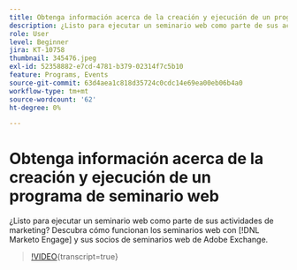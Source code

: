```yaml
---
title: Obtenga información acerca de la creación y ejecución de un programa de seminario web
description: ¿Listo para ejecutar un seminario web como parte de sus actividades de marketing? Aprenda cómo funcionan los seminarios web con  [!DNL Marketo Engage]  y sus socios de seminarios web de Adobe Exchange.
role: User
level: Beginner
jira: KT-10758
thumbnail: 345476.jpeg
exl-id: 52358882-e7cd-4781-b379-02314f7c5b10
feature: Programs, Events
source-git-commit: 63d4aea1c818d35724c0cdc14e69ea00eb06b4a0
workflow-type: tm+mt
source-wordcount: '62'
ht-degree: 0%

---
```


# Obtenga información acerca de la creación y ejecución de un programa de seminario web

¿Listo para ejecutar un seminario web como parte de sus actividades de marketing? Descubra cómo funcionan los seminarios web con [!DNL Marketo Engage] y sus socios de seminarios web de Adobe Exchange.

>[!VIDEO](https://video.tv.adobe.com/v/345476/?quality=12&learn=on){transcript=true}
